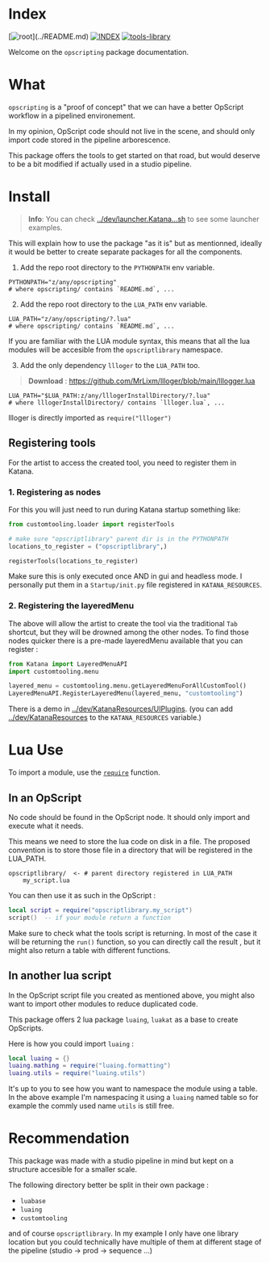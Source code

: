 # Index

[![root](https://img.shields.io/badge/back_to_root-536362?)](../README.md)
[![INDEX](https://img.shields.io/badge/index-blue?labelColor=blue)](INDEX.md)
[![tools-library](https://img.shields.io/badge/tools--library-4f4f4f)](tools-library.md)

Welcome on the `opscripting` package documentation.

# What

`opscripting` is a "proof of concept" that we can have a better OpScript
workflow in a pipelined environement.

In my opinion, OpScript code should not live in the scene, and should only
import code stored in the pipeline arborescence.

This package offers the tools to get started on that road, but would deserve to
be a bit modified if actually used in a studio pipeline.

# Install

> **Info**: 
> You can check [../dev/launcher.Katana...sh](../dev/launcher.Katana-4.5.1.sh) to see some
> launcher examples.

This will explain how to use the package "as it is" but as mentionned,
ideally it would be better to create separate packages for all the components.


1. Add the repo root directory to the `PYTHONPATH` env variable.

```shell
PYTHONPATH="z/any/opscripting"
# where opscripting/ contains `README.md`, ...
```

2. Add the repo root directory to the `LUA_PATH` env variable.

```shell
LUA_PATH="z/any/opscripting/?.lua"
# where opscripting/ contains `README.md`, ...
```

If you are familiar with the LUA module syntax, this means that all the
lua modules will be accesible from the `opscriptlibrary` namespace.

3. Add the only dependency `llloger` to the `LUA_PATH` too.

> **Download** : https://github.com/MrLixm/llloger/blob/main/lllogger.lua

```shell
LUA_PATH="$LUA_PATH:z/any/lllogerInstallDirectory/?.lua"
# where lllogerInstallDirectory/ contains `llloger.lua`, ...
```

llloger is directly imported as `require("llloger")`

## Registering tools

For the artist to access the created tool, you need to register them in Katana.

### 1. Registering as nodes

For this you will just need to run during Katana startup something like:

```python
from customtooling.loader import registerTools

# make sure "opscriptlibrary" parent dir is in the PYTHONPATH
locations_to_register = ("opscriptlibrary",)

registerTools(locations_to_register)
```

Make sure this is only executed once AND in gui and headless mode. I personally
put them in a `Startup/init.py` file registered in `KATANA_RESOURCES`.

### 2. Registering the layeredMenu

The above will allow the artist to create the tool via the traditional
`Tab` shortcut, but they will be drowned among the other nodes. To find
those nodes quicker there is a pre-made layeredMenu available that
you can register :

```python
from Katana import LayeredMenuAPI
import customtooling.menu

layered_menu = customtooling.menu.getLayeredMenuForAllCustomTool()
LayeredMenuAPI.RegisterLayeredMenu(layered_menu, "customtooling")
```

There is a demo in [../dev/KatanaResources/UIPlugins](../dev/KatanaResources/UIPlugins).
(you can add [../dev/KatanaResources](../dev/KatanaResources) to the `KATANA_RESOURCES` variable.)


# Lua Use

To import a module, use the [`require`](https://www.lua.org/pil/8.1.html) function.

## In an OpScript

No code should be found in the OpScript node. It should only import and
execute what it needs.

This means we need to store the lua code on disk in a file. The proposed 
convention is to store those file in a directory that will be registered in
the LUA_PATH.

```shell
opscriptlibrary/  <- # parent directory registered in LUA_PATH   
    my_script.lua
```

You can then use it as such in the OpScript :

```lua
local script = require("opscriptlibrary.my_script")
script()  -- if your module return a function
```

Make sure to check what the tools script is returning. In most of the case
it will be returning the `run()` function, so you can directly call the result
, but it might also return a table with different functions.

## In another lua script

In the OpScript script file you created as mentioned above, you might also
want to import other modules to reduce duplicated code.

This package offers 2 lua package `luaing`, `luakat` as a base to create OpScripts.

Here is how you could import `luaing` :

```lua
local luaing = {}
luaing.mathing = require("luaing.formatting")
luaing.utils = require("luaing.utils")
```

It's up to you to see how you want to namespace the module using a table.
In the above example I'm namespacing it using a `luaing` named table so for
example the commly used name `utils` is still free.

# Recommendation

This package was made with a studio pipeline in mind but kept on a structure
accesible for a smaller scale. 

The following directory better be split in their own package :

- `luabase`
- `luaing`
- `customtooling`

and of course `opscriptlibrary`. In my example I only have one library location
but you could technically have multiple of them at different stage of 
the pipeline (studio -> prod -> sequence ...)